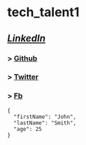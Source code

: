 # **tech_talent1**
## *[LinkedIn](https://www.linkedin.com/in/emma-karanja/)*
### > [Github](https://github.com/EmmaKaranja)
### > [Twitter](https://twitter.com/nyaguthii_emma)
### > [Fb](https://www.facebook.com/emma.nyaguthii)
```
{
  "firstName": "John",
  "lastName": "Smith",
  "age": 25
}
```
